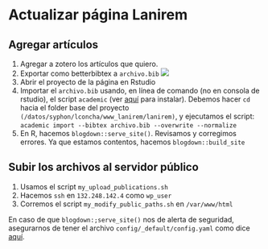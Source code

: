 # Actualizar página Lanirem

## Agregar artículos
1. Agregar a zotero los artículos que quiero.
2. Exportar como betterbibtex a `archivo.bib`
![](https://i.imgur.com/Ss2qFFe.png)
3. Abrir el proyecto de la página  en Rstudio
4. Importar el `archivo.bib` usando, en línea de comando (no en consola de rstudio), el script `academic` (ver [aquí](https://github.com/GetRD/academic-file-converter) para instalar). Debemos hacer `cd` hacia el folder base del proyecto `(/datos/syphon/lconcha/www_lanirem/lanirem)`, y ejecutamos el script:
```academic import --bibtex archivo.bib --overwrite --normalize```
4. En R, hacemos `blogdown::serve_site()`. Revisamos y corregimos errores. Ya que estamos contentos, hacemos `blogdown::build_site`

## Subir los archivos al servidor público
1. Usamos el script `my_upload_publications.sh`
2. Hacemos `ssh` en `132.248.142.4` como `wp_user`
3. Corremos el script `my_modify_public_paths.sh` en `/var/www/html`


En caso de que `blogdown:;serve_site()` nos de alerta de seguridad, asegurarnos de tener el archivo `config/_default/config.yaml` como dice [aquí](https://stackoverflow.com/questions/70429317/blogdownserve-site-fails-to-produce-template-site).
